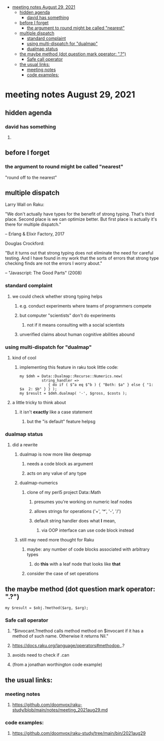 - [meeting notes August 29, 2021](#org191d2b3)
  - [hidden agenda](#orgbd17551)
    - [david has something](#orgb81733a)
  - [before I forget](#org90f9bdf)
    - [the argument to round might be called "nearest"](#orgd44f8f8)
  - [multiple dispatch](#org0a41e72)
    - [standard complaint](#org547638a)
    - [using multi-dispatch for "dualmap"](#org2293176)
    - [dualmap status](#orgd090b0e)
  - [the maybe method (dot question mark operator: ".?")](#org902a9c6)
    - [Safe call operator](#org8e0f4c0)
  - [the usual links:](#org26694ff)
    - [meeting notes](#org5a81100)
    - [code examples:](#org6b333c2)


<a id="org191d2b3"></a>

# meeting notes August 29, 2021


<a id="orgbd17551"></a>

## hidden agenda


<a id="orgb81733a"></a>

### david has something

1.  


<a id="org90f9bdf"></a>

## before I forget


<a id="orgd44f8f8"></a>

### the argument to round might be called "nearest"

"round off to the nearest"


<a id="org0a41e72"></a>

## multiple dispatch

Larry Wall on Raku:

"We don't actually have types for the benefit of strong typing. That's third place. Second place is we can optimize better. But first place is actually it's there for multiple dispatch."

&#x2013; Erlang & Elixir Factory, 2017

Douglas Crockford:

"But it turns out that strong typing does not eliminate the need for careful testing. And I have found in my work that the sorts of errors that strong type checking finds are not the errors I worry about."

&#x2013; "Javascript: The Good Parts" (2008)


<a id="org547638a"></a>

### standard complaint

1.  we could check whether strong typing helps

    1.  e.g. conduct experiments where teams of programmers compete
    
    2.  but computer "scientists" don't do experiments
    
        1.  not if it means consulting with a social scientists
    
    3.  unverified claims about human cognitive abilities abound


<a id="org2293176"></a>

### using multi-dispatch for "dualmap"

1.  kind of cool

    1.  implementing this feature in raku took little code:
    
        ```perl6
        my $dmh = Data::Dualmap::Recurse::Numerics.new( 
                  string_handler => 
                     { do if ( $^a eq $^b ) { "Both: $a" } else { "1: $a  2: $b" } } );
        my $result = $dmh.dualmap( '-', $gross, $costs );
        ```

2.  a little tricky to think about

    1.  it isn't **exactly** like a case statement
    
        1.  but the "is default" feature helpsg


<a id="orgd090b0e"></a>

### dualmap status

1.  did a rewrite

    1.  dualmap is now more like deepmap
    
        1.  needs a code block as argument
        
        2.  acts on any value of any type
    
    2.  dualmap-numerics
    
        1.  clone of my perl5 project Data::Math
        
            1.  presumes you're working on numeric leaf nodes
            
            2.  allows strings for operations ('+', '\*', '-', '/')
            
            3.  default string handler does what **I** mean,
            
                1.  via OOP interface can use code block instead
    
    3.  still may need more thought for Raku
    
        1.  maybe: any number of code blocks associated with arbitrary types
        
            1.  do **this** with a leaf node that looks like **that**
        
        2.  consider the case of set operations


<a id="org902a9c6"></a>

## the maybe method (dot question mark operator: ".?")

```perl6
my $result = $obj.?method($arg, $arg);
```


<a id="org8e0f4c0"></a>

### Safe call operator

1.  "$invocant.?method calls method method on $invocant if it has a method of such name. Otherwise it returns Nil."

2.  <https://docs.raku.org/language/operators#methodop>\_.?

3.  avoids need to check if .can

4.  (from a jonathan worthington code example)


<a id="org26694ff"></a>

## the usual links:


<a id="org5a81100"></a>

### meeting notes

1.  <https://github.com/doomvox/raku-study/blob/main/notes/meeting_2021aug29.md>


<a id="org6b333c2"></a>

### code examples:

1.  <https://github.com/doomvox/raku-study/tree/main/bin/2021aug29>
